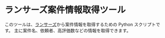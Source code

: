# ランサーズ案件情報取得ツール

このツールは、[ランサーズ](https://www.lancers.jp/)から案件情報を取得するための Python スクリプトです。
主に案件名、依頼者、高評価数などの情報を取得できます。
